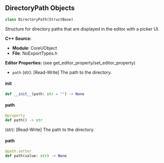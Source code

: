 ## DirectoryPath Objects

```python
class DirectoryPath(StructBase)
```

Structure for directory paths that are displayed in the editor with a picker UI.

**C++ Source:**

- **Module**: CoreUObject
- **File**: NoExportTypes.h

**Editor Properties:** (see get_editor_property/set_editor_property)

- ``path`` (str):  [Read-Write] The path to the directory.

<a id="unreal.DirectoryPath.__init__"></a>

#### __init__

```python
def __init__(path: str = "") -> None
```

<a id="unreal.DirectoryPath.path"></a>

#### path

```python
@property
def path() -> str
```

(str):  [Read-Write] The path to the directory.

<a id="unreal.DirectoryPath.path"></a>

#### path

```python
@path.setter
def path(value: str) -> None
```

<a id="unreal.DoubleRange"></a>